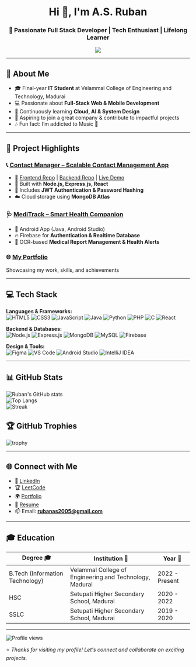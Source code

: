 <h1 align="center">Hi 👋, I'm A.S. Ruban</h1>
<h3 align="center">🚀 Passionate Full Stack Developer | Tech Enthusiast | Lifelong Learner</h3>

<p align="center">
  <img src="https://readme-typing-svg.herokuapp.com?size=22&duration=3000&color=3DDC84&center=true&vCenter=true&lines=Hi+Professionals+Full+Stack+Web+%26+Mobile+Developer;Always+Learning+New+Technologies;Open+to+Collaboration+%F0%9F%91%8D">
</p>

---

## 💫 About Me
- 🎓 Final-year **IT Student** at Velammal College of Engineering and Technology, Madurai  
- 💻 Passionate about **Full-Stack Web & Mobile Development**  
- 🌱 Continuously learning **Cloud, AI & System Design**  
- 🤝 Aspiring to join a great company & contribute to impactful projects  
- 🎶 Fun fact: I’m addicted to Music 🎵  

---

## 🌟 Project Highlights  

### 📞 [Contact Manager – Scalable Contact Management App](https://contactsphere.netlify.app/)  
- 🔗 [Frontend Repo](https://github.com/Ruban1864/contact-manager-frontend) | [Backend Repo](https://github.com/Ruban1864/contact-manager-backend) | [Live Demo](https://contactsphere.netlify.app/)  
- 🔧 Built with **Node.js, Express.js, React**  
- 🔐 Includes **JWT Authentication & Password Hashing**  
- ☁️ Cloud storage using **MongoDB Atlas**  

### 🩺 [MediTrack – Smart Health Companion](https://github.com/Ruban1864/Medivision_Ai)  
- 📱 Android App (Java, Android Studio)  
- 🔥 Firebase for **Authentication & Realtime Database**  
- 🧠 OCR-based **Medical Report Management & Health Alerts**  

### 🌐 [My Portfolio](https://ruban1864.github.io/portfolio/)  
Showcasing my work, skills, and achievements  

---

## 💻 Tech Stack  

**Languages & Frameworks:**  
![HTML5](https://img.shields.io/badge/HTML5-E34F26?style=for-the-badge&logo=html5&logoColor=white)
![CSS3](https://img.shields.io/badge/CSS3-1572B6?style=for-the-badge&logo=css3&logoColor=white)
![JavaScript](https://img.shields.io/badge/JavaScript-F7DF1E?style=for-the-badge&logo=javascript&logoColor=black)
![Java](https://img.shields.io/badge/Java-007396?style=for-the-badge&logo=openjdk&logoColor=white)
![Python](https://img.shields.io/badge/Python-3776AB?style=for-the-badge&logo=python&logoColor=white)
![PHP](https://img.shields.io/badge/PHP-777BB4?style=for-the-badge&logo=php&logoColor=white)
![C](https://img.shields.io/badge/C-00599C?style=for-the-badge&logo=c&logoColor=white)
![React](https://img.shields.io/badge/React-20232A?style=for-the-badge&logo=react&logoColor=61DAFB)

**Backend & Databases:**  
![Node.js](https://img.shields.io/badge/Node.js-339933?style=for-the-badge&logo=node.js&logoColor=white)
![Express.js](https://img.shields.io/badge/Express.js-000000?style=for-the-badge&logo=express&logoColor=white)
![MongoDB](https://img.shields.io/badge/MongoDB-4EA94B?style=for-the-badge&logo=mongodb&logoColor=white)
![MySQL](https://img.shields.io/badge/MySQL-005C84?style=for-the-badge&logo=mysql&logoColor=white)
![Firebase](https://img.shields.io/badge/Firebase-FFCA28?style=for-the-badge&logo=firebase&logoColor=black)

**Design & Tools:**  
![Figma](https://img.shields.io/badge/Figma-F24E1E?style=for-the-badge&logo=figma&logoColor=white)
![VS Code](https://img.shields.io/badge/VS%20Code-0078d7?style=for-the-badge&logo=visual-studio-code&logoColor=white)
![Android Studio](https://img.shields.io/badge/Android%20Studio-3DDC84?style=for-the-badge&logo=android-studio&logoColor=white)
![IntelliJ IDEA](https://img.shields.io/badge/IntelliJ-000000?style=for-the-badge&logo=intellijidea&logoColor=white)

---

## 📊 GitHub Stats  

![Ruban's GitHub stats](https://github-readme-stats.vercel.app/api?username=Ruban1864&show_icons=true&theme=tokyonight)  
![Top Langs](https://github-readme-stats.vercel.app/api/top-langs/?username=Ruban1864&layout=compact&theme=tokyonight)  
![Streak](https://github-readme-streak-stats.herokuapp.com/?user=Ruban1864&theme=tokyonight)  

## 🏆 GitHub Trophies  
![trophy](https://github-profile-trophy.vercel.app/?username=Ruban1864&theme=dracula&margin-w=15&margin-h=15)  

---
## 🌐 Connect with Me  

- 💼 [LinkedIn](https://www.linkedin.com/in/ruban-a-s-0ba9862b8/)  
- 🏆 [LeetCode](https://leetcode.com/u/RUBANAS/)  
- 🌍 [Portfolio](https://ruban1864.github.io/portfolio/)  
- 📄 [Resume](https://drive.google.com/drive/u/0/folders/1BkV7xHuNbknytQzJ_gLUbJSrlbmpMDiC)  
- 📫 Email: **rubanas2005@gmail.com**  
---

## 🎓 Education  

| Degree 🎓                       | Institution 🏫                                           | Year 📅       |
|---------------------------------|----------------------------------------------------------|---------------|
| B.Tech (Information Technology) | Velammal College of Engineering and Technology, Madurai  | 2022 - Present |
| HSC                             | Setupati Higher Secondary School, Madurai                | 2020 - 2022   |
| SSLC                            | Setupati Higher Secondary School, Madurai                | 2019 - 2020   |

---

![Profile views](https://komarev.com/ghpvc/?username=Ruban1864&label=Profile%20views&color=0e75b6&style=flat)  

⭐ *Thanks for visiting my profile! Let's connect and collaborate on exciting projects.*  
